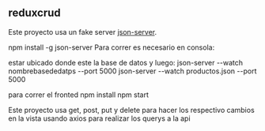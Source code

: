 ## reduxcrud
Este proyecto usa un fake server [json-server](https://my-json-server.typicode.com/).

npm install -g json-server
Para correr es necesario en consola:

estar ubicado donde este la base de datos y luego:
json-server --watch nombrebasededatps --port 5000
json-server --watch productos.json --port 5000

para correr el fronted
npm install
npm start

Este proyecto usa get, post, put y delete para hacer los respectivo cambios
en la vista usando axios para realizar los querys a la api